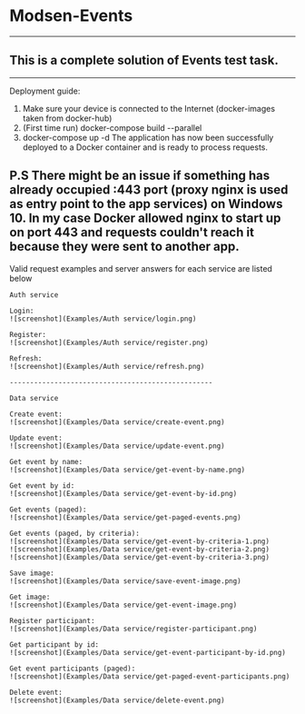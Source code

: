 # Modsen-Events
--------------------------------------------------
This is a complete solution of Events test task.
--------------------------------------------------

--------------------------------------------------
Deployment guide:

1. Make sure your device is connected to the Internet (docker-images taken from docker-hub)
2. (First time run) docker-compose build --parallel
3. docker-compose up -d 
The application has now been successfully deployed to a Docker container and is ready to process requests.



P.S 
There might be an issue if something has already occupied :443 port (proxy nginx is used as entry point to the app services) on Windows 10.
In my case Docker allowed nginx to start up on port 443 and requests couldn't reach it because they were sent to another app.
--------------------------------------------------




Valid request examples and server answers for each service are listed below


~~~~~~~~~~~~~~~~~~~~~~~~~~~~~~~~~~~~~~~~~~~~~~~~~~
Auth service

Login:
![screenshot](Examples/Auth service/login.png)

Register:
![screenshot](Examples/Auth service/register.png)

Refresh:
![screenshot](Examples/Auth service/refresh.png)

--------------------------------------------------

Data service

Create event:
![screenshot](Examples/Data service/create-event.png)

Update event:
![screenshot](Examples/Data service/update-event.png)

Get event by name:
![screenshot](Examples/Data service/get-event-by-name.png)

Get event by id:
![screenshot](Examples/Data service/get-event-by-id.png)

Get events (paged):
![screenshot](Examples/Data service/get-paged-events.png)

Get events (paged, by criteria):
![screenshot](Examples/Data service/get-event-by-criteria-1.png)
![screenshot](Examples/Data service/get-event-by-criteria-2.png)
![screenshot](Examples/Data service/get-event-by-criteria-3.png)

Save image:
![screenshot](Examples/Data service/save-event-image.png)

Get image: 
![screenshot](Examples/Data service/get-event-image.png)

Register participant:
![screenshot](Examples/Data service/register-participant.png)

Get participant by id:
![screenshot](Examples/Data service/get-event-participant-by-id.png)

Get event participants (paged):
![screenshot](Examples/Data service/get-paged-event-participants.png)

Delete event:
![screenshot](Examples/Data service/delete-event.png)

